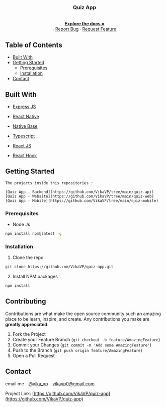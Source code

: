 <br />
<p align="center">

  <h3 align="center">Quiz App</h3>

  <p align="center">
    <br />
    <a href="https://github.com/VikaVP/quiz-app"><strong>Explore the docs »</strong></a>
    <br />
    ·
    <a href="https://github.com/VikaVP/quiz-app/issues">Report Bug</a>
    ·
    <a href="https://github.com/VikaVP/quiz-app/issues">Request Feature</a>
  </p>
</p>

<!-- TABLE OF CONTENTS -->

## Table of Contents

- [Built With](#built-with)
- [Getting Started](#getting-started)
  - [Prerequisites](#prerequisites)
  - [Installation](#installation)
- [Contact](#contact)


## Built With

- [Express JS](https://expressjs.com/)
- [React Native](https://facebook.github.io/react-native/docs/getting-started)
- [Native Base](https://nativebase.io/)
- [Typescript](https://www.typescriptlang.org/)
- [React JS](https://reactjs.org/docs/getting-started.html)
- [React Hook](https://reactjs.org/docs/hooks-intro.html)
 
  <!-- GETTING STARTED -->

## Getting Started

```
The projects inside this repositories :

[Quiz App - Backend](https://github.com/VikaVP/tree/main/quiz-api)
[Quiz App - Website](https://github.com/VikaVP/tree/main/quiz-web)
[Quiz App - Mobile](https://github.com/VikaVP/tree/main/quiz-mobile)

```

### Prerequisites

- Node Js

```sh
npm install npm@latest -g
```

### Installation

1. Clone the repo

```sh
git clone https://github.com/VikaVP/quiz-app.git
```

2. Install NPM packages

```sh
npm install
```

<!-- CONTRIBUTING -->

## Contributing

Contributions are what make the open source community such an amazing place to be learn, inspire, and create. Any contributions you make are **greatly appreciated**.

1. Fork the Project
2. Create your Feature Branch (`git checkout -b feature/AmazingFeature`)
3. Commit your Changes (`git commit -m 'Add some AmazingFeature'`)
4. Push to the Branch (`git push origin feature/AmazingFeature`)
5. Open a Pull Request

<!-- CONTACT -->

## Contact

email me - [@vika_vp](vikavp0@gmail.com) - vikavp0@gmail.com

Project Link: [https://github.com/VikaVP/quiz-app](https://github.com/VikaVP/quiz-app)